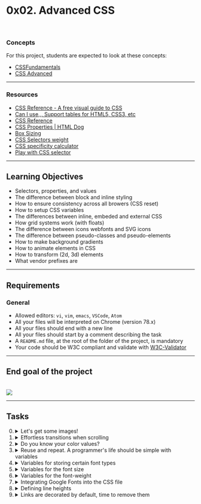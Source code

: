 # 0x02. Advanced CSS

<br>

### Concepts

For this project, students are expected to look at these concepts:

* [CSSFundamentals](https://intranet.hbtn.io/concepts/140)
* [CSS Advanced](https://intranet.hbtn.io/concepts/205)

<hr>

### Resources

* [CSS Reference - A free visual guide to CSS](https://intranet.hbtn.io/rltoken/7zgAvnHaPhhWHIEEr9VXQg)
* [Can I use,,, Support tables for HTML5, CSS3, etc](https://intranet.hbtn.io/rltoken/dg_RKNrW7wJe6MvFjVulYQ)
* [CSS Reference](https://intranet.hbtn.io/rltoken/g5ZCzFdcn8SuReONAJZD5Q)
* [CSS Properties | HTML Dog](https://intranet.hbtn.io/rltoken/vwDD3LTuhHh1lqNMy1D0AA)
* [Box Sizing](https://intranet.hbtn.io/rltoken/nbDnTy1VOxoAMU54K5wHgQ)
* [CSS Selectors weight](https://intranet.hbtn.io/rltoken/PDu4JjsVhilIKtNumZHkbA)
* [CSS specificity calculator](https://intranet.hbtn.io/rltoken/pKnciYY8Ri96r4dxbSLHwQ)
* [Play with CSS selector](https://intranet.hbtn.io/rltoken/cYkcdg40UhNAXBHz-6kk_Q)

<hr>

## Learning Objectives

* Selectors, properties, and values
* The difference between block and inline styling
* How to ensure consistency across all browers (CSS reset)
* How to setup CSS variables
* The differences between inline, embeded and external CSS
* How grid systems work (with floats)
* The difference between icons webfonts and SVG icons
* The difference between pseudo-classes and pseudo-elements
* How to make background gradients
* How to animate elements in CSS
* How to transform (2d, 3d) elements
* What vendor prefixes are

<hr>

## Requirements
### General
* Allowed editors: ```vi```, ```vim```, ```emacs```, ```VSCode```, ```Atom```
* All your files will be interpreted on Chrome (version 78.x)
* All your files should end with a new line
* All your files should start by a comment describing the task
* A ```README.md``` file, at the root of the folder of the project, is mandatory
* Your code should be W3C compliant and validate with [W3C-Validator](https://intranet.hbtn.io/rltoken/CeEriEYOI0ZNCUiG28SP_A)

<hr>

## End goal of the project

<br>

<img src="https://holbertonintranet.s3.amazonaws.com/uploads/medias/2019/10/b9a220ba79af9ede6fc5.png?X-Amz-Algorithm=AWS4-HMAC-SHA256&X-Amz-Credential=AKIARDDGGGOUWMNL5ANN%2F20210722%2Fus-east-1%2Fs3%2Faws4_request&X-Amz-Date=20210722T073445Z&X-Amz-Expires=86400&X-Amz-SignedHeaders=host&X-Amz-Signature=884dc92cb5363f0da8f527f3e8833482badd2ac09b4638c56ecbf143e9915abb">

<hr>

## Tasks

0. <details>
   <summary>Let's get some images!</summary>

    The description of the project contains some inspiration for the final look of the project but we’ll have to download some images.

    Head to unsplash and download 10 high resolution images that look as close to the final product that you’re going to make. You will be using these same high res images for a project on Responsive Design in the future. Remember to also include the 3 images (the 2 logos and the favicon) linked in the description of the project.

    The images should all be representative of category they belong to. Images in the work category should be closely related to work.
    
    </details>


1. <details>
   <summary>Effortless transitions when scrolling</summary>
   <br>

   When scrolling is triggered on the `html` element itself, we’d like the behavior of the scroll to be as fluid as possible.

   </details> 
2. <details>
   <summary>Do you know your color values?</summary>

   Based on `styles/1-style.css`, create the following declarations:

   * For the `body`, set the foreground color value to `#161616`
   * For all anchor elements, set the foreground color value to `#161616`
   * All elements with the class ```visually-hidden``` should have their display to `none`
   * All elements with the class `card-category`, should have their foreground color set to `#D73953`
   * All elements with the class `section-tagline` should have their foreground color set to `#D73953`

   </details>
3. <details>
   <summary>Reuse and repeat. A programmer's life should be simple with variables</summary>

   ```

   ```
   </details>
4. <details>
   <summary>Variables for storing certain font types</summary>

   ```

   ```
   </details>
5. <details>
   <summary>Variables for the font size</summary>

   ```

   ```
   </details>
6. <details>
   <summary>Variables for the font-weight</summary>

   ```

   ```
   </details>
7. <details>
   <summary>Integrating Google Fonts into the CSS file</summary>

   ```

   ```
   </details>
8. <details>
   <summary>Defining line heights</summary>

   ```

   ```
   </details>
9. <details>
   <summary>Links are decorated by default, time to remove them</summary>

   ```

   ```
   </details>
